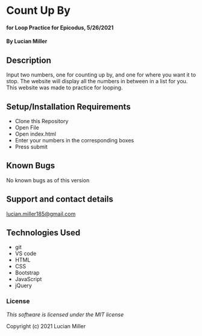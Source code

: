 # Count Up By

#### for Loop Practice for Epicodus, 5/26/2021

#### By Lucian Miller

## Description

Input two numbers, one for counting up by, and one for where you want it to stop. The website will display all the numbers in between in a list for you. This website was made to practice for looping.

## Setup/Installation Requirements

* Clone this Repository
* Open File
* Open index.html
* Enter your numbers in the corresponding boxes
* Press submit

## Known Bugs

No known bugs as of this version

## Support and contact details

lucian.miller185@gmail.com

## Technologies Used

* git
* VS code
* HTML
* CSS
* Bootstrap
* JavaScript
* jQuery

### License

*This software is licensed under the MIT license*

Copyright (c) 2021 Lucian Miller
